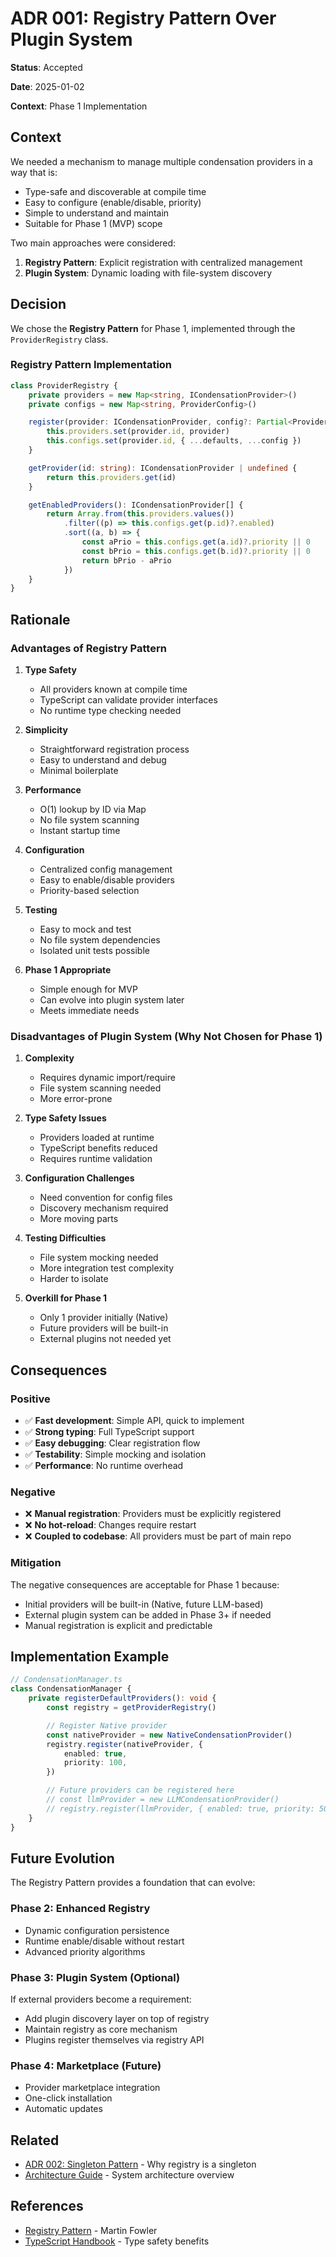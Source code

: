 # ADR 001: Registry Pattern Over Plugin System

**Status**: Accepted

**Date**: 2025-01-02

**Context**: Phase 1 Implementation

## Context

We needed a mechanism to manage multiple condensation providers in a way that is:

- Type-safe and discoverable at compile time
- Easy to configure (enable/disable, priority)
- Simple to understand and maintain
- Suitable for Phase 1 (MVP) scope

Two main approaches were considered:

1. **Registry Pattern**: Explicit registration with centralized management
2. **Plugin System**: Dynamic loading with file-system discovery

## Decision

We chose the **Registry Pattern** for Phase 1, implemented through the `ProviderRegistry` class.

### Registry Pattern Implementation

```typescript
class ProviderRegistry {
	private providers = new Map<string, ICondensationProvider>()
	private configs = new Map<string, ProviderConfig>()

	register(provider: ICondensationProvider, config?: Partial<ProviderConfig>): void {
		this.providers.set(provider.id, provider)
		this.configs.set(provider.id, { ...defaults, ...config })
	}

	getProvider(id: string): ICondensationProvider | undefined {
		return this.providers.get(id)
	}

	getEnabledProviders(): ICondensationProvider[] {
		return Array.from(this.providers.values())
			.filter((p) => this.configs.get(p.id)?.enabled)
			.sort((a, b) => {
				const aPrio = this.configs.get(a.id)?.priority || 0
				const bPrio = this.configs.get(b.id)?.priority || 0
				return bPrio - aPrio
			})
	}
}
```

## Rationale

### Advantages of Registry Pattern

1. **Type Safety**

    - All providers known at compile time
    - TypeScript can validate provider interfaces
    - No runtime type checking needed

2. **Simplicity**

    - Straightforward registration process
    - Easy to understand and debug
    - Minimal boilerplate

3. **Performance**

    - O(1) lookup by ID via Map
    - No file system scanning
    - Instant startup time

4. **Configuration**

    - Centralized config management
    - Easy to enable/disable providers
    - Priority-based selection

5. **Testing**

    - Easy to mock and test
    - No file system dependencies
    - Isolated unit tests possible

6. **Phase 1 Appropriate**
    - Simple enough for MVP
    - Can evolve into plugin system later
    - Meets immediate needs

### Disadvantages of Plugin System (Why Not Chosen for Phase 1)

1. **Complexity**

    - Requires dynamic import/require
    - File system scanning needed
    - More error-prone

2. **Type Safety Issues**

    - Providers loaded at runtime
    - TypeScript benefits reduced
    - Requires runtime validation

3. **Configuration Challenges**

    - Need convention for config files
    - Discovery mechanism required
    - More moving parts

4. **Testing Difficulties**

    - File system mocking needed
    - More integration test complexity
    - Harder to isolate

5. **Overkill for Phase 1**
    - Only 1 provider initially (Native)
    - Future providers will be built-in
    - External plugins not needed yet

## Consequences

### Positive

- ✅ **Fast development**: Simple API, quick to implement
- ✅ **Strong typing**: Full TypeScript support
- ✅ **Easy debugging**: Clear registration flow
- ✅ **Testability**: Simple mocking and isolation
- ✅ **Performance**: No runtime overhead

### Negative

- ❌ **Manual registration**: Providers must be explicitly registered
- ❌ **No hot-reload**: Changes require restart
- ❌ **Coupled to codebase**: All providers must be part of main repo

### Mitigation

The negative consequences are acceptable for Phase 1 because:

- Initial providers will be built-in (Native, future LLM-based)
- External plugin system can be added in Phase 3+ if needed
- Manual registration is explicit and predictable

## Implementation Example

```typescript
// CondensationManager.ts
class CondensationManager {
	private registerDefaultProviders(): void {
		const registry = getProviderRegistry()

		// Register Native provider
		const nativeProvider = new NativeCondensationProvider()
		registry.register(nativeProvider, {
			enabled: true,
			priority: 100,
		})

		// Future providers can be registered here
		// const llmProvider = new LLMCondensationProvider()
		// registry.register(llmProvider, { enabled: true, priority: 50 })
	}
}
```

## Future Evolution

The Registry Pattern provides a foundation that can evolve:

### Phase 2: Enhanced Registry

- Dynamic configuration persistence
- Runtime enable/disable without restart
- Advanced priority algorithms

### Phase 3: Plugin System (Optional)

If external providers become a requirement:

- Add plugin discovery layer on top of registry
- Maintain registry as core mechanism
- Plugins register themselves via registry API

### Phase 4: Marketplace (Future)

- Provider marketplace integration
- One-click installation
- Automatic updates

## Related

- [ADR 002: Singleton Pattern](./002-singleton-pattern.md) - Why registry is a singleton
- [Architecture Guide](../ARCHITECTURE.md) - System architecture overview

## References

- [Registry Pattern](https://martinfowler.com/eaaCatalog/registry.html) - Martin Fowler
- [TypeScript Handbook](https://www.typescriptlang.org/docs/handbook/intro.html) - Type safety benefits
